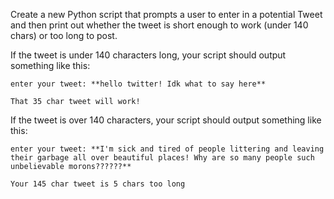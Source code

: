 Create a new Python script that prompts a user to enter in a potential Tweet and then print out whether the tweet is short enough to work (under 140 chars) or too long to post.

If the tweet is under 140 characters long, your script should output something like this:

```
enter your tweet: **hello twitter! Idk what to say here**

That 35 char tweet will work!
```

If the tweet is over 140 characters, your script should output something like this:

```
enter your tweet: **I'm sick and tired of people littering and leaving their garbage all over beautiful places! Why are so many people such unbelievable morons??????**

Your 145 char tweet is 5 chars too long
```